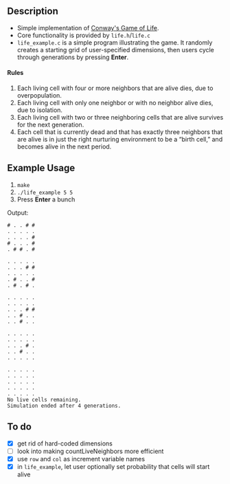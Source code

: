 ## Description

- Simple implementation of [Conway's Game of Life](https://en.wikipedia.org/wiki/Conway%27s_Game_of_Life).
- Core functionality is provided by ```life.h```/```life.c```
- ```life_example.c``` is a simple program illustrating the game. It randomly creates a starting grid of user-specified dimensions, then users cycle through generations by pressing **Enter**.

#### Rules
1. Each living cell with four or more neighbors that are alive dies, due to overpopulation.
2. Each living cell with only one neighbor or with no neighbor alive dies, due to isolation.
3. Each living cell with two or three neighboring cells that are alive survives for the next generation.
4. Each cell that is currently dead and that has exactly three neighbors that are alive is in just the right nurturing environment to be a “birth cell,” and becomes alive in the next period.

## Example Usage
1. ```make```
2. ```./life_example 5 5```
3. Press **Enter** a bunch

Output:
```
# . . # #
. . . . .
. . . . #
# . . . #
. # # . #

. . . . .
. . . # #
. . . . .
. # . . #
. # . # .

. . . . .
. . . . .
. . . # #
. . # . .
. . # . .

. . . . .
. . . . .
. . . # .
. . # . .
. . . . .

. . . . .
. . . . .
. . . . .
. . . . .
. . . . .
No live cells remaining.
Simulation ended after 4 generations.
```

## To do

- [x] get rid of hard-coded dimensions
- [ ] look into making countLiveNeighbors more efficient
- [x] use ```row``` and ```col``` as increment variable names
- [x] in ```life_example```, let user optionally set probability that cells will start alive

